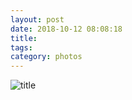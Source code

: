 ```yaml
---
layout: post
date: 2018-10-12 08:08:18
title: 
tags:
category: photos
---
```


![title](/assets/photoblog/grandarmy-plants.jpg)